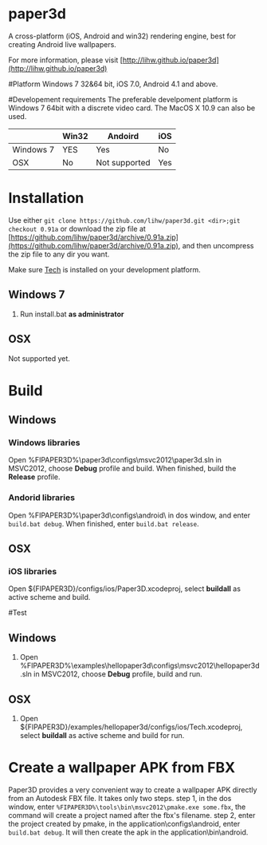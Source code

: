 paper3d
=======

A cross-platform (iOS, Android and win32) rendering engine, best for creating Android live wallpapers.

For more information, please visit [http://lihw.github.io/paper3d](http://lihw.github.io/paper3d)

#Platform
Windows 7 32&64 bit, iOS 7.0, Android 4.1 and above.

#Developement requirements
The preferable develpoment platform is Windows 7 64bit with a discrete video card. The MacOS X 10.9 can also be used.

|               | Win32         | Andoird      |    iOS   |
| ------------- | ------------- |--------------|----------|
| Windows 7     | YES           |  Yes         |   No
| OSX           | No            | Not supported|   Yes    |


# Installation
Use either `git clone https://github.com/lihw/paper3d.git <dir>;git checkout 0.91a` or download the zip file at [https://github.com/lihw/paper3d/archive/0.91a.zip](https://github.com/lihw/paper3d/archive/0.91a.zip), and then uncompress the zip file to any dir you want.

Make sure [Tech](http://lihw.github.io/tech) is installed on your development platform.

## Windows 7
1. Run install.bat **as administrator**

## OSX
Not supported yet.

# Build
## Windows
### Windows libraries
Open %FIPAPER3D%\paper3d\configs\msvc2012\paper3d.sln in MSVC2012, choose **Debug** profile and build. When finished, build the **Release** profile.

### Andorid libraries
Open %FIPAPER3D%\paper3d\configs\android\ in dos window, and enter `build.bat debug`. When finished, enter `build.bat release`.

## OSX
### iOS libraries
Open ${FIPAPER3D}/configs/ios/Paper3D.xcodeproj, select **buildall** as active scheme and build.


#Test

## Windows
1. Open %FIPAPER3D%\examples\hellopaper3d\configs\msvc2012\hellopaper3d.sln in MSVC2012, choose **Debug** profile, build and run.

## OSX
1. Open ${FIPAPER3D}/examples/hellopaper3d/configs/ios/Tech.xcodeproj, select **buildall** as active scheme and build for run.

# Create a wallpaper APK from FBX
Paper3D provides a very convenient way to create a wallpaper APK directly from an Autodesk FBX file. It takes only two steps.
step 1, in the dos window, enter `%FIPAPER3D%\tools\bin\msvc2012\pmake.exe some.fbx`, the command will create a project named after the fbx's filename.
step 2, enter the project created by pmake, in the application\configs\android, enter `build.bat debug`. It will then create the apk in the application\bin\android.

